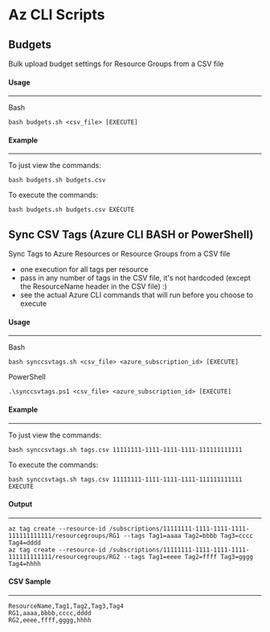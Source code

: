 # Az CLI Scripts

## Budgets
Bulk upload budget settings for Resource Groups from a CSV file

#### Usage
---------------
Bash
```shell
bash budgets.sh <csv_file> [EXECUTE]
```
#### Example
--------------
To just view the commands: 
```shell
bash budgets.sh budgets.csv
```
To execute the commands:
```shell
bash budgets.sh budgets.csv EXECUTE
```

## Sync CSV Tags (Azure CLI BASH or PowerShell)
Sync Tags to Azure Resources or Resource Groups from a CSV file

- one execution for all tags per resource
- pass in any number of tags in the CSV file, it's not hardcoded (except the ResourceName header in the CSV file) :)
- see the actual Azure CLI commands that will run before you choose to execute

#### Usage
---------------
Bash
```shell
bash synccsvtags.sh <csv_file> <azure_subscription_id> [EXECUTE]
```
PowerShell
```shell
.\synccsvtags.ps1 <csv_file> <azure_subscription_id> [EXECUTE]
```

#### Example
--------------
To just view the commands: 
```shell
bash synccsvtags.sh tags.csv 11111111-1111-1111-1111-111111111111
```
To execute the commands:
```shell
bash synccsvtags.sh tags.csv 11111111-1111-1111-1111-111111111111 EXECUTE
```

#### Output
---------------
```shell
az tag create --resource-id /subscriptions/11111111-1111-1111-1111-111111111111/resourcegroups/RG1 --tags Tag1=aaaa Tag2=bbbb Tag3=cccc Tag4=dddd
az tag create --resource-id /subscriptions/11111111-1111-1111-1111-111111111111/resourcegroups/RG2 --tags Tag1=eeee Tag2=ffff Tag3=gggg Tag4=hhhh
```

#### CSV Sample
---------------
```csv
ResourceName,Tag1,Tag2,Tag3,Tag4
RG1,aaaa,bbbb,cccc,dddd
RG2,eeee,ffff,gggg,hhhh
```
